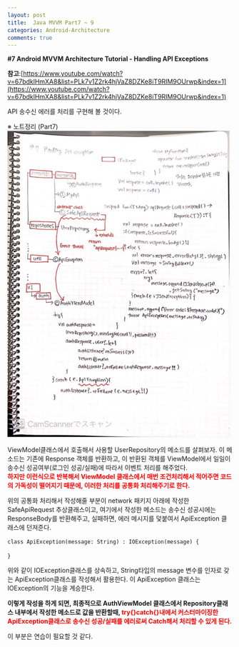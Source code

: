 ```yaml
---
layout: post
title:  Java MVVM Part7 ~ 9
categories: Android-Architecture
comments: true
---
```


<strong>#7 Android MVVM Architecture Tutorial - Handling API Exceptions<br></strong>

<strong>참고</strong>:[https://www.youtube.com/watch?v=67bdklHmXA8&list=PLk7v1Z2rk4hjVaZ8DZKe8iT9RIM9OUrwp&index=1](https://www.youtube.com/watch?v=67bdklHmXA8&list=PLk7v1Z2rk4hjVaZ8DZKe8iT9RIM9OUrwp&index=1)<br>

API 송수신 에러를 처리를 구현해 볼 것이다. <br>


※ 노트정리 (Part7)<br>
<img src="/images/android/2020-04-20/2020-04-20 Handling API Exceptions.png" alt="blog capture" width="500" title="capture img"><br>

ViewModel클래스에서 호출해서 사용할 UserRepository의 메소드를 살펴보자. 이 메소드는 기존에 Response 객체를 반환하고, 이 반환된 객체를 ViewModel에서 일일이 송수신 성공여부(로그인 성공/실패)에 따라서 이벤트 처리를 해주었다. <br>
<strong><font color="Red">하지만 이런식으로 반복해서 ViewModel 클래스에서 매번 조건처리해서 적어주면 코드의 가독성이 떨어지기 때문에, 이러한 처리를 공통화 처리해주기로 한다.</font></strong><br>

위의 공통화 처리해서 작성해줄 부분이 network 패키지 아래에 작성한 SafeApiRequest 추상클래스이고, 여기에서 작성한 메소드는 송수신 성공시에는 ResponseBody를 반환해주고, 실패하면, 에러 메시지를 덫붙여서 ApiException 클래스에 던져준다. <br>

    class ApiException(message: String) : IOException(message) {

    }

위와 같이 IOException클래스를 상속하고, String타입의 message 변수를 인자로 갖는 ApiException클래스를 작성해서 활용한다. 이 ApiException 클래스는 IOException의 기능을 계승한다.<br>

<strong>이렇게 작성을 하게 되면, 최종적으로 AuthViewModel 클래스에서 Repository클래스 내부에서 작성한 메소드로 값을 반환할때, <font color="Red">try{}catch{}내에서 커스터마이징한 ApiException클래스로 송수신 성공/실패를 에러로써 Catch해서 처리할 수 있게 된다.</font></strong><br>

이 부분은 연습이 필요할 것 같다.<br>
  
